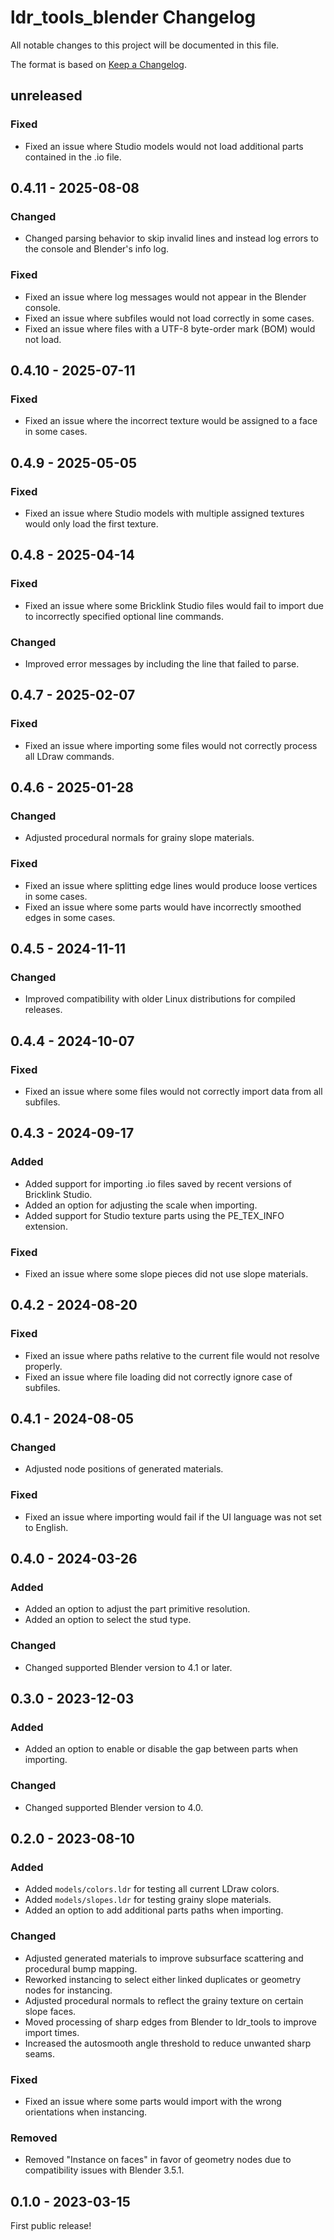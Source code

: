 # ldr_tools_blender Changelog
All notable changes to this project will be documented in this file.

The format is based on [Keep a Changelog](https://keepachangelog.com/en/1.0.0/).

## unreleased
### Fixed
* Fixed an issue where Studio models would not load additional parts contained in the .io file.

## 0.4.11 - 2025-08-08
### Changed
* Changed parsing behavior to skip invalid lines and instead log errors to the console and Blender's info log.

### Fixed
* Fixed an issue where log messages would not appear in the Blender console.
* Fixed an issue where subfiles would not load correctly in some cases.
* Fixed an issue where files with a UTF-8 byte-order mark (BOM) would not load.

## 0.4.10 - 2025-07-11
### Fixed
* Fixed an issue where the incorrect texture would be assigned to a face in some cases.

## 0.4.9 - 2025-05-05
### Fixed
* Fixed an issue where Studio models with multiple assigned textures would only load the first texture.

## 0.4.8 - 2025-04-14
### Fixed
* Fixed an issue where some Bricklink Studio files would fail to import due to incorrectly specified optional line commands.

### Changed
* Improved error messages by including the line that failed to parse.

## 0.4.7 - 2025-02-07
### Fixed
* Fixed an issue where importing some files would not correctly process all LDraw commands.

## 0.4.6 - 2025-01-28
### Changed
* Adjusted procedural normals for grainy slope materials.

### Fixed
* Fixed an issue where splitting edge lines would produce loose vertices in some cases.
* Fixed an issue where some parts would have incorrectly smoothed edges in some cases.

## 0.4.5 - 2024-11-11
### Changed
* Improved compatibility with older Linux distributions for compiled releases.

## 0.4.4 - 2024-10-07
### Fixed
* Fixed an issue where some files would not correctly import data from all subfiles.

## 0.4.3 - 2024-09-17
### Added
* Added support for importing .io files saved by recent versions of Bricklink Studio.
* Added an option for adjusting the scale when importing.
* Added support for Studio texture parts using the PE_TEX_INFO extension.

### Fixed
* Fixed an issue where some slope pieces did not use slope materials.

## 0.4.2 - 2024-08-20
### Fixed
* Fixed an issue where paths relative to the current file would not resolve properly.
* Fixed an issue where file loading did not correctly ignore case of subfiles.

## 0.4.1 - 2024-08-05
### Changed
* Adjusted node positions of generated materials.

### Fixed
* Fixed an issue where importing would fail if the UI language was not set to English.

## 0.4.0 - 2024-03-26
### Added
* Added an option to adjust the part primitive resolution.
* Added an option to select the stud type.

### Changed
* Changed supported Blender version to 4.1 or later.

## 0.3.0 - 2023-12-03
### Added
* Added an option to enable or disable the gap between parts when importing.

### Changed
* Changed supported Blender version to 4.0.

## 0.2.0 - 2023-08-10
### Added
* Added `models/colors.ldr` for testing all current LDraw colors.
* Added `models/slopes.ldr` for testing grainy slope materials.
* Added an option to add additional parts paths when importing.

### Changed
* Adjusted generated materials to improve subsurface scattering and procedural bump mapping.
* Reworked instancing to select either linked duplicates or geometry nodes for instancing.
* Adjusted procedural normals to reflect the grainy texture on certain slope faces.
* Moved processing of sharp edges from Blender to ldr_tools to improve import times.
* Increased the autosmooth angle threshold to reduce unwanted sharp seams.

### Fixed
* Fixed an issue where some parts would import with the wrong orientations when instancing.

### Removed
* Removed "Instance on faces" in favor of geometry nodes due to compatibility issues with Blender 3.5.1.

## 0.1.0 - 2023-03-15
First public release!